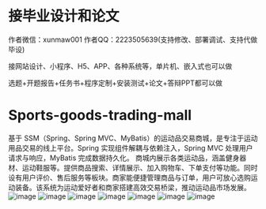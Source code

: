 # 接毕业设计和论文
作者微信：xunmaw001  作者QQ：2223505639(支持修改、部署调试、支持代做毕设)

接网站设计、小程序、H5、APP、各种系统等，单片机、嵌入式也可以做

选题+开题报告+任务书+程序定制+安装测试+论文+答辩PPT都可以做
# Sports-goods-trading-mall
基于 SSM（Spring、Spring MVC、MyBatis）的运动品交易商城，是专注于运动用品交易的线上平台。Spring 实现组件解耦与依赖注入，Spring MVC 处理用户请求与响应，MyBatis 完成数据持久化。  商城内展示各类运动品，涵盖健身器材、运动鞋服等。提供商品搜索、详情展示、加入购物车、下单支付等功能。同时设有用户评价、售后服务等板块。商家能便捷管理商品与订单，用户可放心选购运动装备。该系统为运动爱好者和商家搭建高效交易桥梁，推动运动品市场发展。 
![image](https://github.com/user-attachments/assets/17e18b38-fb3b-4add-a220-be7cc09c7af2)
![image](https://github.com/user-attachments/assets/bfedf9a7-a93a-40c9-998b-a2f3a79d43c8)
![image](https://github.com/user-attachments/assets/51bbe840-e061-4d41-ae26-5d9c3a8c05ac)
![image](https://github.com/user-attachments/assets/380a5b00-226f-4d2a-81dc-4894dc90d036)
![image](https://github.com/user-attachments/assets/f44ac620-dbc5-4788-80f2-05e6c889af8d)
![image](https://github.com/user-attachments/assets/0e88266a-3157-43ae-ae71-c0e096c1192b)
![image](https://github.com/user-attachments/assets/b7903378-f245-4931-a8e6-84f7975fa093)
